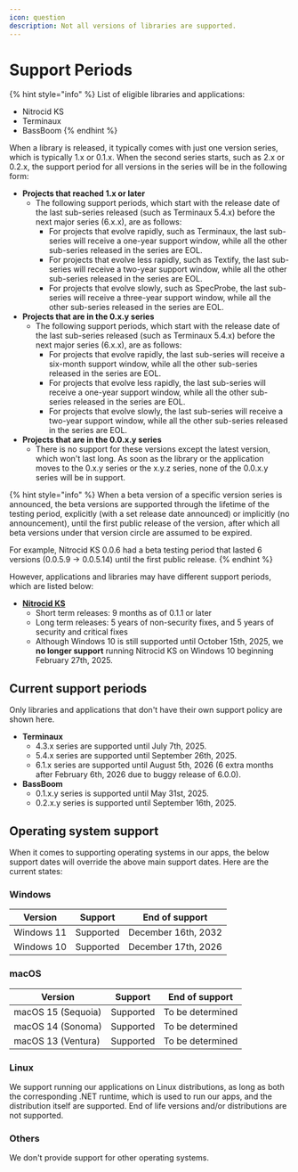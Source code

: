 ```yaml
---
icon: question
description: Not all versions of libraries are supported.
---
```


# Support Periods

{% hint style="info" %}
List of eligible libraries and applications:

* Nitrocid KS
* Terminaux
* BassBoom
{% endhint %}

When a library is released, it typically comes with just one version series, which is typically 1.x or 0.1.x. When the second series starts, such as 2.x or 0.2.x, the support period for all versions in the series will be in the following form:

* **Projects that reached 1.x or later**
  * The following support periods, which start with the release date of the last sub-series released (such as Terminaux 5.4.x) before the next major series (6.x.x), are as follows:
    * For projects that evolve rapidly, such as Terminaux, the last sub-series will receive a one-year support window, while all the other sub-series released in the series are EOL.
    * For projects that evolve less rapidly, such as Textify, the last sub-series will receive a two-year support window, while all the other sub-series released in the series are EOL.
    * For projects that evolve slowly, such as SpecProbe, the last sub-series will receive a three-year support window, while all the other sub-series released in the series are EOL.
* **Projects that are in the 0.x.y series**
  * The following support periods, which start with the release date of the last sub-series released (such as Terminaux 5.4.x) before the next major series (6.x.x), are as follows:
    * For projects that evolve rapidly, the last sub-series will receive a six-month support window, while all the other sub-series released in the series are EOL.
    * For projects that evolve less rapidly, the last sub-series will receive a one-year support window, while all the other sub-series released in the series are EOL.
    * For projects that evolve slowly, the last sub-series will receive a two-year support window, while all the other sub-series released in the series are EOL.
* **Projects that are in the 0.0.x.y series**
  * There is no support for these versions except the latest version, which won't last long. As soon as the library or the application moves to the 0.x.y series or the x.y.z series, none of the 0.0.x.y series will be in support.

{% hint style="info" %}
When a beta version of a specific version series is announced, the beta versions are supported through the lifetime of the testing period, explicitly (with a set release date announced) or implicitly (no announcement), until the first public release of the version, after which all beta versions under that version circle are assumed to be expired.

For example, Nitrocid KS 0.0.6 had a beta testing period that lasted 6 versions (0.0.5.9 -> 0.0.5.14) until the first public release.
{% endhint %}

However, applications and libraries may have different support periods, which are listed below:

* [**Nitrocid KS**](https://app.gitbook.com/s/yhORwVwuIgJMLsQRqN3S/versions-and-compatibility/supported-versions)
  * Short term releases: 9 months as of 0.1.1 or later
  * Long term releases: 5 years of non-security fixes, and 5 years of security and critical fixes
  * Although Windows 10 is still supported until October 15th, 2025, we **no longer support** running Nitrocid KS on Windows 10 beginning February 27th, 2025.

## Current support periods

Only libraries and applications that don't have their own support policy are shown here.

* **Terminaux**
  * 4.3.x series are supported until July 7th, 2025.
  * 5.4.x series are supported until September 26th, 2025.
  * 6.1.x series are supported until August 5th, 2026 (6 extra months after February 6th, 2026 due to buggy release of 6.0.0).
* **BassBoom**
  * 0.1.x.y series is supported until May 31st, 2025.
  * 0.2.x.y series is supported until September 16th, 2025.

## Operating system support

When it comes to supporting operating systems in our apps, the below support dates will override the above main support dates. Here are the current states:

### Windows

| Version    | Support   | End of support      |
| ---------- | --------- | ------------------- |
| Windows 11 | Supported | December 16th, 2032 |
| Windows 10 | Supported | December 17th, 2026 |

### macOS

| Version            | Support   | End of support   |
| ------------------ | --------- | ---------------- |
| macOS 15 (Sequoia) | Supported | To be determined |
| macOS 14 (Sonoma)  | Supported | To be determined |
| macOS 13 (Ventura) | Supported | To be determined |

### Linux

We support running our applications on Linux distributions, as long as both the corresponding .NET runtime, which is used to run our apps, and the distribution itself are supported. End of life versions and/or distributions are not supported.

### Others

We don't provide support for other operating systems.
